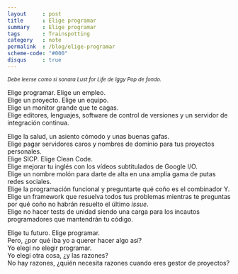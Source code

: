 ```yaml
---
layout     : post
title      : Elige programar
summary    : Elige programar
tags       : Trainspotting
category   : note
permalink  : /blog/elige-programar
scheme-code: "#000"
disqus     : true
---
```


<small>*Debe leerse como si sonara Lust for Life de Iggy Pop de fondo.*</small>

Elige programar. Elige un empleo.<br/>
Elige un proyecto. Elige un equipo.<br/>
Elige un monitor grande que te cagas.<br/>
Elige editores, lenguajes, software de control de versiones y
un servidor de integración continua.<br/>

Elige la salud, un asiento cómodo y unas buenas gafas.<br/>
Elige pagar servidores caros y nombres de dominio para tus proyectos
personales.<br/>
Elige SICP. Elige Clean Code.<br/>
Elige mejorar tu inglés con los vídeos subtitulados de Google I/O.<br/>
Elige un nombre molón para darte de alta en una amplia
gama de putas redes sociales.<br/>
Elige la programación funcional y preguntarte qué coño es
el combinador Y.<br/>
Elige un framework que resuelva todos tus problemas
mientras te preguntas por qué coño no habrán resuelto el último *issue*.<br/>
Elige no hacer tests de unidad siendo una carga para los incautos
programadores que mantendrán tu código.<br/>

Elige tu futuro. Elige programar.<br/>
Pero, ¿por qué iba yo a querer hacer algo así?<br/>
Yo elegí no elegir programar.<br/>
Yo elegí otra cosa, ¿y las razones?<br/>
No hay razones, ¿quién necesita razones cuando eres gestor de proyectos?<br/>